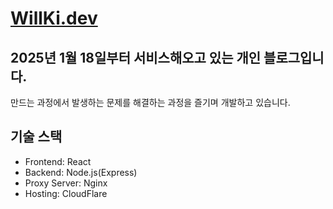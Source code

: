 # [WillKi.dev](https://www.willki.dev)

## 2025년 1월 18일부터 서비스해오고 있는 개인 블로그입니다.

만드는 과정에서 발생하는 문제를 해결하는 과정을 즐기며 개발하고 있습니다.

## 기술 스택

- Frontend: React
- Backend: Node.js(Express)
- Proxy Server: Nginx
- Hosting: CloudFlare
